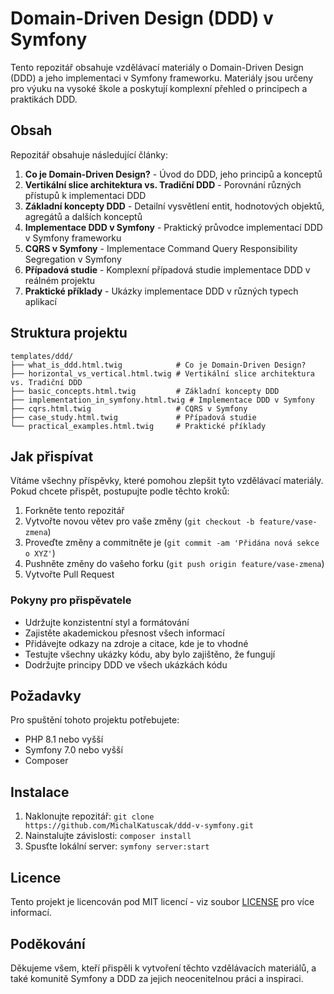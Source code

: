 # Domain-Driven Design (DDD) v Symfony

Tento repozitář obsahuje vzdělávací materiály o Domain-Driven Design (DDD) a jeho implementaci v Symfony frameworku. Materiály jsou určeny pro výuku na vysoké škole a poskytují komplexní přehled o principech a praktikách DDD.

## Obsah

Repozitář obsahuje následující články:

1. **Co je Domain-Driven Design?** - Úvod do DDD, jeho principů a konceptů
2. **Vertikální slice architektura vs. Tradiční DDD** - Porovnání různých přístupů k implementaci DDD
3. **Základní koncepty DDD** - Detailní vysvětlení entit, hodnotových objektů, agregátů a dalších konceptů
4. **Implementace DDD v Symfony** - Praktický průvodce implementací DDD v Symfony frameworku
5. **CQRS v Symfony** - Implementace Command Query Responsibility Segregation v Symfony
6. **Případová studie** - Komplexní případová studie implementace DDD v reálném projektu
7. **Praktické příklady** - Ukázky implementace DDD v různých typech aplikací

## Struktura projektu

```
templates/ddd/
├── what_is_ddd.html.twig            # Co je Domain-Driven Design?
├── horizontal_vs_vertical.html.twig # Vertikální slice architektura vs. Tradiční DDD
├── basic_concepts.html.twig         # Základní koncepty DDD
├── implementation_in_symfony.html.twig # Implementace DDD v Symfony
├── cqrs.html.twig                   # CQRS v Symfony
├── case_study.html.twig             # Případová studie
└── practical_examples.html.twig     # Praktické příklady
```

## Jak přispívat

Vítáme všechny příspěvky, které pomohou zlepšit tyto vzdělávací materiály. Pokud chcete přispět, postupujte podle těchto kroků:

1. Forkněte tento repozitář
2. Vytvořte novou větev pro vaše změny (`git checkout -b feature/vase-zmena`)
3. Proveďte změny a commitněte je (`git commit -am 'Přidána nová sekce o XYZ'`)
4. Pushněte změny do vašeho forku (`git push origin feature/vase-zmena`)
5. Vytvořte Pull Request

### Pokyny pro přispěvatele

- Udržujte konzistentní styl a formátování
- Zajistěte akademickou přesnost všech informací
- Přidávejte odkazy na zdroje a citace, kde je to vhodné
- Testujte všechny ukázky kódu, aby bylo zajištěno, že fungují
- Dodržujte principy DDD ve všech ukázkách kódu

## Požadavky

Pro spuštění tohoto projektu potřebujete:

- PHP 8.1 nebo vyšší
- Symfony 7.0 nebo vyšší
- Composer

## Instalace

1. Naklonujte repozitář: `git clone https://github.com/MichalKatuscak/ddd-v-symfony.git`
2. Nainstalujte závislosti: `composer install`
3. Spusťte lokální server: `symfony server:start`

## Licence

Tento projekt je licencován pod MIT licencí - viz soubor [LICENSE](LICENSE) pro více informací.

## Poděkování

Děkujeme všem, kteří přispěli k vytvoření těchto vzdělávacích materiálů, a také komunitě Symfony a DDD za jejich neocenitelnou práci a inspiraci.
